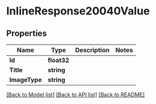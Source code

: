 # InlineResponse20040Value

## Properties

Name | Type | Description | Notes
------------ | ------------- | ------------- | -------------
**Id** | **float32** |  | 
**Title** | **string** |  | 
**ImageType** | **string** |  | 

[[Back to Model list]](../README.md#documentation-for-models) [[Back to API list]](../README.md#documentation-for-api-endpoints) [[Back to README]](../README.md)



